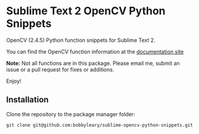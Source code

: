 Sublime Text 2 OpenCV Python Snippets
=====================================

OpenCV (2.4.5) Python function snippets for Sublime Text 2.

You can find the OpenCV function information at the [documentation site](http://docs.opencv.org/index.html)

**Note:** Not all functions are in this package. Please email me, submit an issue or a pull request for fixes or additions.

Enjoy!

Installation
------------

Clone the repository to the package manager folder:

	git clone git@github.com:bobbyleary/sublime-opencv-python-snippets.git
